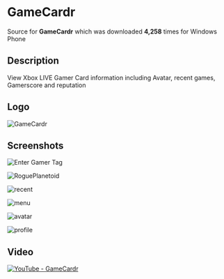 # GameCardr

Source for **GameCardr** which was downloaded **4,258** times for Windows Phone

## Description

View Xbox LIVE Gamer Card information including Avatar, recent games, Gamerscore and reputation

## Logo

![GameCardr](Resources/gamecardr-200x200.png)

## Screenshots

![Enter Gamer Tag](Resources/gamecardrscr1.png)

![RoguePlanetoid](Resources/gamecardrscr2.png)

![recent](Resources/gamecardrscr3.png)

![menu](Resources/gamecardrscr4.png)

![avatar](Resources/gamecardrscr5.png)

![profile](Resources/gamecardrscr6.png)

## Video

[![YouTube - GameCardr](https://img.youtube.com/vi/3yuGrvexnQ8/maxresdefault.jpg)](https://www.youtube.com/watch?v=3yuGrvexnQ8 "YouTube - GameCardr")

